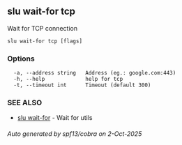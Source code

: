 ## slu wait-for tcp

Wait for TCP connection

```
slu wait-for tcp [flags]
```

### Options

```
  -a, --address string   Address (eg.: google.com:443)
  -h, --help             help for tcp
  -t, --timeout int      Timeout (default 300)
```

### SEE ALSO

* [slu wait-for](slu_wait-for.md)	 - Wait for utils

###### Auto generated by spf13/cobra on 2-Oct-2025
